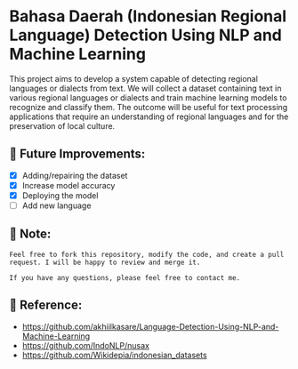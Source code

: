 # Bahasa Daerah (Indonesian Regional Language) Detection Using NLP and Machine Learning
This project aims to develop a system capable of detecting regional languages or dialects from text. We will collect a dataset containing text in various regional languages or dialects and train machine learning models to recognize and classify them. The outcome will be useful for text processing applications that require an understanding of regional languages and for the preservation of local culture.

## 🔮 Future Improvements:
- [x] Adding/repairing the dataset
- [x] Increase model accuracy
- [x] Deploying the model
- [ ] Add new language

## 📝 Note:
    Feel free to fork this repository, modify the code, and create a pull request. I will be happy to review and merge it.

    If you have any questions, please feel free to contact me.

## 📙 Reference:
- https://github.com/akhiilkasare/Language-Detection-Using-NLP-and-Machine-Learning
- https://github.com/IndoNLP/nusax
- https://github.com/Wikidepia/indonesian_datasets